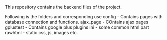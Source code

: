 This repository contains the backend files of the project.

Following is the folders and corresponding use
config - Contains pages with database connection and functions.
ajax_page - COntains ajax pages
gplustest - Contains google plus plugins
ini - some common html part
rawhtml - static css, js, images etc.

